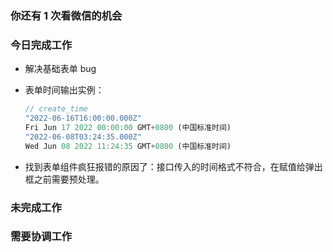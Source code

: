 ### 你还有 1 次看微信的机会

### 今日完成工作

- 解决基础表单 bug

- 表单时间输出实例：

  ```js
  // create_time
  "2022-06-16T16:00:00.000Z"
  Fri Jun 17 2022 00:00:00 GMT+0800 (中国标准时间)
  "2022-06-08T03:24:35.000Z"
  Wed Jun 08 2022 11:24:35 GMT+0800 (中国标准时间)
  ```

- 找到表单组件疯狂报错的原因了：接口传入的时间格式不符合，在赋值给弹出框之前需要预处理。

### 未完成工作



### 需要协调工作

